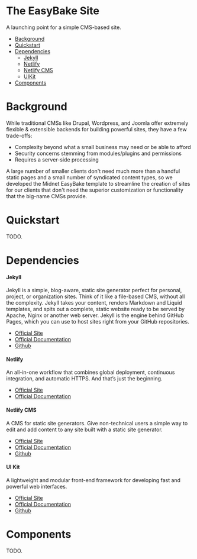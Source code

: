 The EasyBake Site
==============================
A launching point for a simple CMS-based site.

* [Background](#background)
* [Quickstart](#quickstart)
* [Dependencies](#dependencies)
  * [Jekyll](#jekyll)
  * [Netlify](#netlify)
  * [Netlify CMS](#netlify-cms)
  * [UIKit](#ui-kit)
* [Components](#components)

Background
==========
While traditional CMSs like Drupal, Wordpress, and Joomla offer extremely flexible & extensible backends for building powerful sites, they have a few trade-offs:
- Complexity beyond what a small business may need or be able to afford
- Security concerns stemming from modules/plugins and permissions
- Requires a server-side processing

A large number of smaller clients don't need much more than a handful static pages and a small number of syndicated content types, so we developed the Midnet EasyBake template to streamline the creation of sites for our clients that don't need the superior customization or functionality that the big-name CMSs provide.

Quickstart
==========
TODO.

Dependencies
============
#### Jekyll
Jekyll is a simple, blog-aware, static site generator perfect for personal, project, or organization sites. Think of it like a file-based CMS, without all the complexity. Jekyll takes your content, renders Markdown and Liquid templates, and spits out a complete, static website ready to be served by Apache, Nginx or another web server. Jekyll is the engine behind GitHub Pages, which you can use to host sites right from your GitHub repositories.

- [Official Site](https://jekyllrb.com/)
- [Official Documentation](https://jekyllrb.com/docs/)
- [Github](https://github.com/jekyll/jekyll)

#### Netlify
An all-in-one workflow that combines global deployment, continuous integration, and automatic HTTPS. And that’s just the beginning.

- [Official Site](https://www.netlify.com/)
- [Official Documentation](https://www.netlify.com/docs/)

#### Netlify CMS
A CMS for static site generators. Give non-technical users a simple way to edit and add content to any site built with a static site generator.


- [Official Site](https://www.netlifycms.org)
- [Official Documentation](https://www.netlifycms.org/docs/intro/)
- [Github](https://github.com/netlify/netlify-cms)

#### UI Kit
A lightweight and modular front-end framework
for developing fast and powerful web interfaces.

- [Official Site](https://getuikit.com/)
- [Official Documentation](https://getuikit.com/docs/)
- [Github](https://github.com/uikit/uikit)


Components
==========
TODO.
